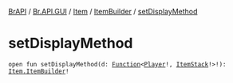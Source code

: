 [BrAPI](../../../index.md) / [Br.API.GUI](../../index.md) / [Item](../index.md) / [ItemBuilder](index.md) / [setDisplayMethod](./set-display-method.md)

# setDisplayMethod

`open fun setDisplayMethod(d: `[`Function`](https://docs.oracle.com/javase/8/docs/api/java/util/function/Function.html)`<`[`Player`](https://hub.spigotmc.org/javadocs/spigot/org/bukkit/entity/Player.html)`!, `[`ItemStack`](https://hub.spigotmc.org/javadocs/spigot/org/bukkit/inventory/ItemStack.html)`!>!): `[`Item.ItemBuilder`](index.md)`!`